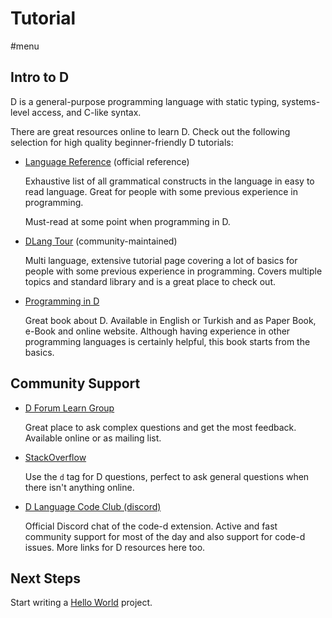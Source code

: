 # Tutorial

#menu

## Intro to D

D is a general-purpose programming language with static typing, systems-level access, and C-like syntax.

There are great resources online to learn D. Check out the following selection for high quality beginner-friendly D tutorials:

- [Language Reference](https://dlang.org/spec/spec.html) (official reference)

	Exhaustive list of all grammatical constructs in the language in easy to read language. Great for people with some previous experience in programming.

	Must-read at some point when programming in D.

- [DLang Tour](https://tour.dlang.org/) (community-maintained)

	Multi language, extensive tutorial page covering a lot of basics for people with some previous experience in programming. Covers multiple topics and standard library and is a great place to check out.

- [Programming in D](http://ddili.org/ders/d.en/)

	Great book about D. Available in English or Turkish and as Paper Book, e-Book and online website. Although having experience in other programming languages is certainly helpful, this book starts from the basics.

## Community Support

- [D Forum Learn Group](https://forum.dlang.org/group/learn)

	Great place to ask complex questions and get the most feedback. Available online or as mailing list.

- [StackOverflow](https://stackoverflow.com/)

	Use the `d` tag for D questions, perfect to ask general questions when there isn't anything online.

- [D Language Code Club (discord)](https://discord.gg/Bstj9bx)

	Official Discord chat of the code-d extension. Active and fast community support for most of the day and also support for code-d issues. More links for D resources here too.

## Next Steps

Start writing a [Hello World](hello-world.md) project.
